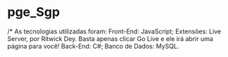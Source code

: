 # pge_Sgp
/* As tecnologias utilizadas foram:
   Front-End: JavaScript;
       Extensões: Live Server, por Ritwick Dey.
       Basta apenas clicar Go Live e ele irá abrir uma página para você!
   Back-End: C#;
   Banco de Dados: MySQL.
